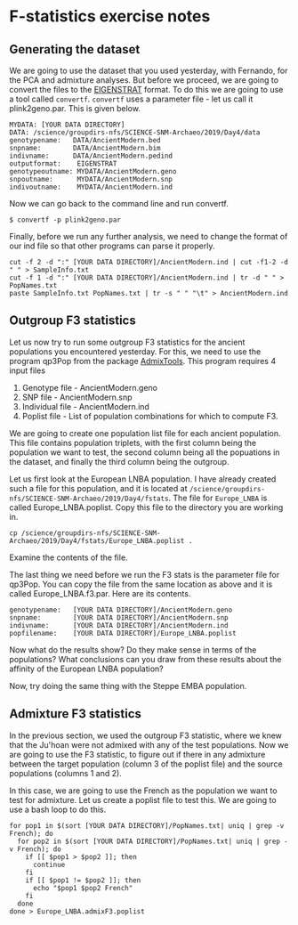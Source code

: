 F-statistics exercise notes
==

## Generating the dataset
We are going to use the dataset that you used yesterday, with Fernando, for the
PCA and admixture analyses. But before we proceed, we are going to convert the
files to the [EIGENSTRAT](https://github.com/DReichLab/EIG/tree/master/EIGENSTRAT)
format. To do this we are going to use a tool called `convertf`. `convertf` uses
a parameter file - let us call it plink2geno.par. This is given below.
```
MYDATA: [YOUR DATA DIRECTORY]
DATA: /science/groupdirs-nfs/SCIENCE-SNM-Archaeo/2019/Day4/data
genotypename:   DATA/AncientModern.bed
snpname:        DATA/AncientModern.bim
indivname:      DATA/AncientModern.pedind
outputformat:    EIGENSTRAT
genotypeoutname: MYDATA/AncientModern.geno
snpoutname:      MYDATA/AncientModern.snp
indivoutname:    MYDATA/AncientModern.ind
```
Now we can go back to the command line and run convertf.
```
$ convertf -p plink2geno.par
```
Finally, before we run any further analysis, we need to change the format of our ind file
so that other programs can parse it properly.
```
cut -f 2 -d ":" [YOUR DATA DIRECTORY]/AncientModern.ind | cut -f1-2 -d " " > SampleInfo.txt
cut -f 1 -d ":" [YOUR DATA DIRECTORY]/AncientModern.ind | tr -d " " > PopNames.txt
paste SampleInfo.txt PopNames.txt | tr -s " " "\t" > AncientModern.ind
```
## Outgroup F3 statistics
Let us now try to run some outgroup F3 statistics for the ancient populations you
encountered yesterday. For this, we need to use the program qp3Pop from the package
[AdmixTools](https://github.com/DReichLab/AdmixTools). This program requires 4 input files
1. Genotype file - AncientModern.geno
2. SNP file - AncientModern.snp
3. Individual file - AncientModern.ind
4. Poplist file - List of population combinations for which to compute F3.

We are going to create one population list file for each ancient population.
This file contains population triplets, with the first column being the population we want to test, the second column being all the popuations in the dataset, and finally the third column being the outgroup.

Let us first look at the European LNBA population. I have already created such a file for this population, and it is located at `/science/groupdirs-nfs/SCIENCE-SNM-Archaeo/2019/Day4/fstats`. The file for `Europe_LNBA` is called Europe_LNBA.poplist.  Copy this file to the
directory you are working in.
```
cp /science/groupdirs-nfs/SCIENCE-SNM-Archaeo/2019/Day4/fstats/Europe_LNBA.poplist .
```
Examine the contents of the file.

The last thing we need before we run the F3 stats is the parameter file for qp3Pop.
You can copy the file from the same location as above and it is called Europe_LNBA.f3.par.
Here are its contents.
```
genotypename:   [YOUR DATA DIRECTORY]/AncientModern.geno
snpname:        [YOUR DATA DIRECTORY]/AncientModern.snp
indivname:      [YOUR DATA DIRECTORY]/AncientModern.ind
popfilename:    [YOUR DATA DIRECTORY]/Europe_LNBA.poplist
```
Now what do the results show? Do they make sense in terms of the populations?
What conclusions can you draw from these results about the affinity of the European LNBA population?

Now, try doing the same thing with the Steppe EMBA population.

## Admixture F3 statistics
In the previous section, we used the outgroup F3 statistic, where we knew that the Ju'hoan were not admixed with any of the test populations. Now we are going to use the F3 statistic, to figure out if there in any admixture between the target population (column 3 of the poplist file) and the source populations (columns 1 and 2).

In this case, we are going to use the French as the population we want to test for admixture. Let us create a poplist file to test this. We are going to use a bash loop to do this.
```
for pop1 in $(sort [YOUR DATA DIRECTORY]/PopNames.txt| uniq | grep -v French); do
  for pop2 in $(sort [YOUR DATA DIRECTORY]/PopNames.txt| uniq | grep -v French); do
    if [[ $pop1 > $pop2 ]]; then
      continue
    fi
    if [[ $pop1 != $pop2 ]]; then
      echo "$pop1 $pop2 French"
    fi
  done
done > Europe_LNBA.admixF3.poplist
```
